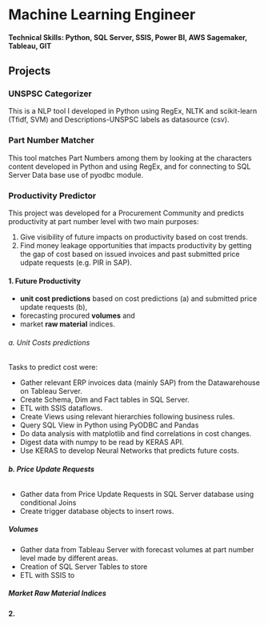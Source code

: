 # Machine Learning Engineer

#### Technical Skills: Python, SQL Server, SSIS, Power BI, AWS Sagemaker, Tableau, GIT

## Projects

### **UNSPSC Categorizer**
This is a NLP tool I developed in Python using RegEx, NLTK and scikit-learn (Tfidf, SVM) and Descriptions-UNSPSC labels as datasource (csv).

### **Part Number Matcher**
This tool matches Part Numbers among them by looking at the characters content developed in Python and using RegEx, and for connecting to SQL Server Data base use of pyodbc module. 

### **Productivity Predictor**
This project was developed for a Procurement Community and predicts productivity at part number level with two main purposes:
1. Give visibility of future impacts on productivity based on cost trends.
2. Find money leakage opportunities that impacts productivity by getting the gap of cost based on issued invoices and past submitted price udpate requests (e.g. PIR in SAP).

#### 1. Future Productivity
- **unit cost predictions** based on cost predictions (a) and submitted price update requests (b),
- forecasting procured **volumes** and
- market **raw material** indices.

###### a. Unit Costs predictions
Tasks to predict cost were:
- Gather relevant ERP invoices data (mainly SAP) from the Datawarehouse on Tableau Server.
- Create Schema, Dim and Fact tables in SQL Server.
- ETL with SSIS dataflows. 
- Create Views using relevant hierarchies following business rules.
- Query SQL View in Python using PyODBC and Pandas
- Do data analysis with matplotlib and find correlations in cost changes.
- Digest data with numpy to be read by KERAS API.
- Use KERAS to develop Neural Networks that predicts future costs.


###### **b. Price Update Requests**
- Gather data from Price Update Requests in SQL Server database using conditional Joins
- Create trigger database objects to insert rows. 


##### Volumes
- Gather data from Tableau Server with forecast volumes at part number level made by different areas.
- Creation of SQL Server Tables to store 
- ETL with SSIS to


##### Market Raw Material Indices
#### 2. 
